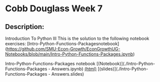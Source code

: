 # Cobb Douglass Week 7
## Description:
Introduction To Python III
This is the solution to the following notebook exercises:
[Intro-Python-Functions-Packagesnotebook] (https://github.com/SMU-Econ-Growth/EconGrowthUG-Notebooks/blob/main/Intro-Python-Functions-Packages.ipynb)

Intro-Python-Functions-Packages notebook [(Notebook)](./Intro-Python-Functions-Packages - Answers.ipynb) [(html)](./index.html) [(slides)](./Intro-Python-Functions-Packages - Answers.slides)